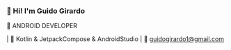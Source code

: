 ### 👋 Hi! I'm Guido Girardo
📱 ANDROID DEVELOPER

| 👾 Kotlin & JetpackCompose & AndroidStudio
| 📩 guidogirardo1@gmail.com
